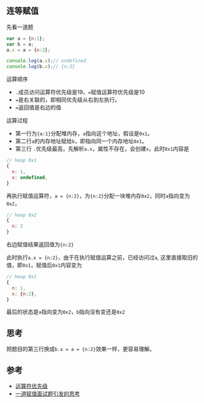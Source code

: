 ## 连等赋值

先看一道题
```js
var a = {n:1};
var b = a;
a.x = a = {n:2};

console.log(a.x);// undefined
console.log(b.x);// {n:2}
```

运算顺序
* `.`成员访问运算符优先级是19，`=`赋值运算符优先级是10
* `=`是右关联的，即相同优先级从右到左执行。
* `=`返回值是右边的值

运算过程
* 第一行为`{a:1}`分配堆内存，`a`指向这个地址，假设是`0x1`。
* 第二行`a`的内存地址赋给`b`，即指向同一个内存地址`0x1`。
* 第三行
`.`优先级最高，先解析`a.x`，属性不存在，会创建`x`，此时`0x1`内容是
```js
// heap 0x1
{
  n: 1,
  x: undefined,
}
```

再执行赋值运算符，`a = {n:2}`，为`{n:2}`分配一块堆内存`0x2`，同时`a`指向变为`0x2`，
```js
// heap 0x2
{
  n: 2
}
```

右边赋值结果返回值为`{n:2}`

此时执行`a.x = {n:2}`，由于在执行赋值运算之前，已经访问过`a`, 这里直接取旧的值，即`0x1`，赋值后`0x1`内容变为
```js
// heap 0x1
{
  n: 1,
  x: {n:2},
}
```

最后的状态是`a`指向变为`0x2`，`b`指向没有变还是`0x2`

## 思考
把题目的第三行换成`b.x = a = {n:2}`效果一样，更容易理解。

## 参考
* [运算符优先级](https://developer.mozilla.org/zh-CN/docs/Web/JavaScript/Reference/Operators/Operator_Precedence)
* [一道赋值面试题引发的思考](https://juejin.im/post/5b605473e51d45191a0d81d8)

